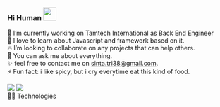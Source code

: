 ### Hi Human <img src="https://raw.githubusercontent.com/MartinHeinz/MartinHeinz/master/wave.gif" width="30px">


 🔭 I’m currently working on Tamtech International as Back End Engineer <br/>
 🌱 I love to learn about Javascript and framework based on it.<br/>
 🔥 I’m looking to collaborate on any projects that can help others.<br/>
 💬 You can ask me about everything.<br/>
 ✨ feel free to contact me on sinta.tri38@gmail.com.<br/>
 ⚡ Fun fact: i like spicy, but i cry everytime eat this kind of food.<br/>

<img align="top-lpeft" src="https://github-readme-stats.vercel.app/api/top-langs/?username=sinta3&theme=vue" />
<img align="top-right" src="https://github-readme-stats.vercel.app/api?username=sinta3&show_icons=true&theme=vue)" />

<br/>
👩‍💻 Technologies



